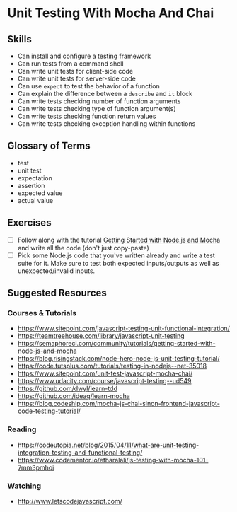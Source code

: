 # Unit Testing With Mocha And Chai

## Skills

- Can install and configure a testing framework
- Can run tests from a command shell
- Can write unit tests for client-side code
- Can write unit tests for server-side code
- Can use `expect` to test the behavior of a function
- Can explain the difference between a `describe` and `it` block
- Can write tests checking number of function arguments
- Can write tests checking type of function argument(s)
- Can write tests checking function return values
- Can write tests checking exception handling within functions

## Glossary of Terms

- test
- unit test
- expectation
- assertion
- expected value
- actual value

## Exercises

- [ ] Follow along with the tutorial [Getting Started with Node.js and Mocha](https://semaphoreci.com/community/tutorials/getting-started-with-node-js-and-mocha) and write all the code (don't just copy-paste)
- [ ] Pick some Node.js code that you've written already and write a test suite for it. Make sure to test both expected inputs/outputs as well as unexpected/invalid inputs.

## Suggested Resources

### Courses & Tutorials
- https://www.sitepoint.com/javascript-testing-unit-functional-integration/
- https://teamtreehouse.com/library/javascript-unit-testing
- https://semaphoreci.com/community/tutorials/getting-started-with-node-js-and-mocha
- https://blog.risingstack.com/node-hero-node-js-unit-testing-tutorial/
- https://code.tutsplus.com/tutorials/testing-in-nodejs--net-35018
- https://www.sitepoint.com/unit-test-javascript-mocha-chai/
- https://www.udacity.com/course/javascript-testing--ud549
- https://github.com/dwyl/learn-tdd
- https://github.com/ideaq/learn-mocha
- https://blog.codeship.com/mocha-js-chai-sinon-frontend-javascript-code-testing-tutorial/

### Reading
- https://codeutopia.net/blog/2015/04/11/what-are-unit-testing-integration-testing-and-functional-testing/
- https://www.codementor.io/etharalali/js-testing-with-mocha-101-7mm3pmhoi

### Watching
- http://www.letscodejavascript.com/
